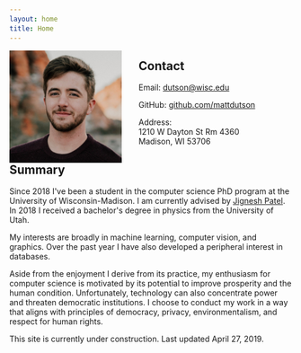 ```yaml
---
layout: home
title: Home
---
```


<img style="float:left;width:200px;margin-right:30px" src="/assets/headshot.jpg" alt="headshot"/>

## Contact

Email: [dutson@wisc.edu](mailto:dutson@wisc.edu)

GitHub: [github.com/mattdutson](https://github.com/mattdutson)

Address:  
1210 W Dayton St Rm 4360  
Madison, WI 53706

## Summary

Since 2018 I've been a student in the computer science PhD program at the University of Wisconsin-Madison. I am currently advised by [Jignesh Patel](http://pages.cs.wisc.edu/~jignesh/). In 2018 I received a bachelor's degree in physics from the University of Utah.

My interests are broadly in machine learning, computer vision, and graphics. Over the past year I have also developed a peripheral interest in databases.

Aside from the enjoyment I derive from its practice, my enthusiasm for computer science is motivated by its potential to improve prosperity and the human condition. Unfortunately, technology can also concentrate power and threaten democratic institutions. I choose to conduct my work in a way that aligns with principles of democracy, privacy, environmentalism, and respect for human rights.

This site is currently under construction. Last updated April 27, 2019.